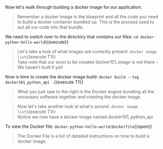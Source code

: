Now let's walk through building a docker image for our application.

>Remember a docker image is the blueprint and all the code you need to build a docker container bundled up.  This is the process used to put all our code into that bundle.


We need to switch over to the directory that contains our files: `cd docker-python-hello-world`{{execute}}

>Let's take a look of what images are currently present.  `docker image list`{{execute T1}}  
>Take note that our soon to be created docker101_image is not there - We haven't built it yet!

Now is time to create the docker image build: `docker build --tag docker101_python_api .`{{execute T1}}
>What you just saw to the right is the Docker engine bundling all the necessary software together and creating the docker image.

>Now let's take another look at what's around. `docker image list`{{execute T1}}  
>Notice we now have a docker image named docker101_python_api

To view the Docker file: `docker-python-hello-world/Dockerfile`{{open}}
> The Docker File is a list of detailed instructions on how to build a docker image.
